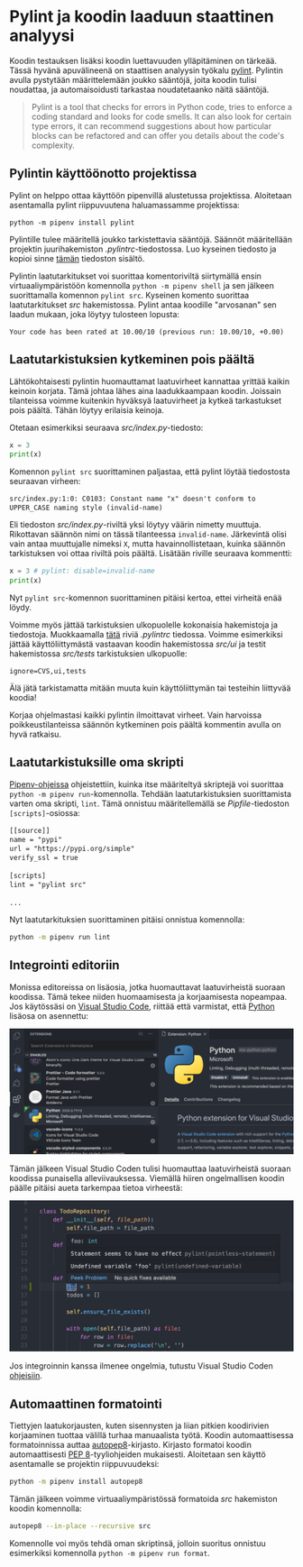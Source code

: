 # Pylint ja koodin laaduun staattinen analyysi

Koodin testauksen lisäksi koodin luettavuuden ylläpitäminen on tärkeää. Tässä hyvänä apuvälineenä on staattisen analyysin työkalu [pylint](https://www.pylint.org/). Pylintin avulla pystytään määrittelemään joukko sääntöjä, joita koodin tulisi noudattaa, ja automaisoidusti tarkastaa noudatetaanko näitä sääntöjä.

> Pylint is a tool that checks for errors in Python code, tries to enforce a coding standard and looks for code smells. It can also look for certain type errors, it can recommend suggestions about how particular blocks can be refactored and can offer you details about the code's complexity.

## Pylintin käyttöönotto projektissa

Pylint on helppo ottaa käyttöön pipenvillä alustetussa projektissa. Aloitetaan asentamalla pylint riippuvuutena haluamassamme projektissa:

```
python -m pipenv install pylint
```

Pylintille tulee määritellä joukko tarkistettavia sääntöjä. Säännöt määritellään projektin juurihakemiston _.pylintrc_-tiedostossa. Luo kyseinen tiedosto ja kopioi sinne [tämän](../misc/.pylintrc) tiedoston sisältö.

Pylintin laatutarkitukset voi suorittaa komentoriviltä siirtymällä ensin virtuaaliympäristöön komennolla `python -m pipenv shell` ja sen jälkeen suorittamalla komennon `pylint src`. Kyseinen komento suorittaa laatutarkitukset _src_ hakemistossa. Pylint antaa koodille "arvosanan" sen laadun mukaan, joka löytyy tulosteen lopusta:

```
Your code has been rated at 10.00/10 (previous run: 10.00/10, +0.00)
```

## Laatutarkistuksien kytkeminen pois päältä

Lähtökohtaisesti pylintin huomauttamat laatuvirheet kannattaa yrittää kaikin keinoin korjata. Tämä johtaa lähes aina laadukkaampaan koodin. Joissain tilanteissa voimme kuitenkin hyväksyä laatuvirheet ja kytkeä tarkastukset pois päältä. Tähän löytyy erilaisia keinoja.

Otetaan esimerkiksi seuraava _src/index.py_-tiedosto:

```python
x = 3
print(x)
```

Komennon `pylint src` suorittaminen paljastaa, että pylint löytää tiedostosta seuraavan virheen:

```
src/index.py:1:0: C0103: Constant name "x" doesn't conform to UPPER_CASE naming style (invalid-name)
```

Eli tiedoston _src/index.py_-riviltä yksi löytyy väärin nimetty muuttuja. Rikottavan säännön nimi on tässä tilanteessa `invalid-name`. Järkevintä olisi vain antaa muuttujalle nimeksi `X`, mutta havainnollistetaan, kuinka säännön tarkistuksen voi ottaa riviltä pois päältä. Lisätään riville seuraava kommentti:

```python
x = 3 # pylint: disable=invalid-name
print(x)
```

Nyt `pylint src`-komennon suorittaminen pitäisi kertoa, ettei virheitä enää löydy.

Voimme myös jättää tarkistuksien ulkopuolelle kokonaisia hakemistoja ja tiedostoja. Muokkaamalla [tätä](https://github.com/Kaltsoon/ohjelmistotekniikka-python/blob/master/materiaali/.pylintrc#L13) riviä _.pylintrc_ tiedossa. Voimme esimerkiksi jättää käyttöliittymästä vastaavan koodin hakemistossa _src/ui_ ja testit hakemistossa _src/tests_ tarkistuksien ulkopuolle:

```
ignore=CVS,ui,tests
```

Älä jätä tarkistamatta mitään muuta kuin käyttöliittymän tai testeihin liittyvää koodia! 

Korjaa ohjelmastasi kaikki pylintin ilmoittavat virheet. Vain harvoissa poikkeustilanteissa säännön kytkeminen pois päältä kommentin avulla on hyvä ratkaisu.

## Laatutarkistuksille oma skripti

[Pipenv-ohjeissa](./pipenv.md) ohjeistettiin, kuinka itse määriteltyä skriptejä voi suorittaa `python -m pipenv run`-komennolla. Tehdään laatutarkistuksien suorittamista varten oma skripti, `lint`. Tämä onnistuu määritellemällä se _Pipfile_-tiedoston `[scripts]`-osiossa:

```
[[source]]
name = "pypi"
url = "https://pypi.org/simple"
verify_ssl = true

[scripts]
lint = "pylint src"

...
```

Nyt laatutarkituksien suorittaminen pitäisi onnistua komennolla:

```bash
python -m pipenv run lint
```

## Integrointi editoriin

Monissa editoreissa on lisäosia, jotka huomauttavat laatuvirheistä suoraan koodissa. Tämä tekee niiden huomaamisesta ja korjaamisesta nopeampaa. Jos käytössäsi on [Visual Studio Code](https://code.visualstudio.com/), riittää että varmistat, että [Python](https://marketplace.visualstudio.com/items?itemName=ms-python.python) lisäosa on asennettu:

![Visual Studio Code Python lisäosa](./kuvat/vscode-python-lisaosa.png)

Tämän jälkeen Visual Studio Coden tulisi huomauttaa laatuvirheistä suoraan koodissa punaisella alleviivauksessa. Viemällä hiiren ongelmallisen koodin päälle pitäisi aueta tarkempaa tietoa virheestä:

![Visual Studio Code pylint](./kuvat/vscode-pylint.png)

Jos integroinnin kanssa ilmenee ongelmia, tutustu Visual Studio Coden [ohjeisiin](https://code.visualstudio.com/docs/python/linting).

## Automaattinen formatointi

Tiettyjen laatukorjausten, kuten sisennysten ja liian pitkien koodirivien korjaaminen tuottaa välillä turhaa manuaalista työtä. Koodin automaattisessa formatoinnissa auttaa [autopep8](https://pypi.org/project/autopep8/)-kirjasto. Kirjasto formatoi koodin automaattisesti [PEP 8](https://www.python.org/dev/peps/pep-0008/)-tyyliohjeiden mukaisesti. Aloitetaan sen käyttö asentamalle se projektin riippuvuudeksi:

```bash
python -m pipenv install autopep8
```

Tämän jälkeen voimme virtuaaliympäristössä formatoida _src_ hakemiston koodin komennolla:

```bash
autopep8 --in-place --recursive src
```

Komennolle voi myös tehdä oman skriptinsä, jolloin suoritus onnistuu esimerkiksi komennolla `python -m pipenv run format`.
